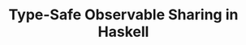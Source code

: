 ---
title: Type-Safe Observable Sharing in Haskell
paper-url: http://www.cs.uu.nl/wiki/pub/Afp/CourseLiterature/Gill-09-TypeSafeReification.pdf
authors:
- Andy Gill
type: paper
tags:
- observable sharing
doHaskell-type: research paper
dohaskell-year: 2009
---